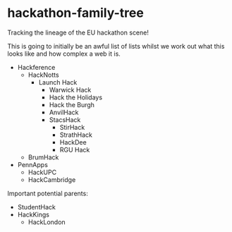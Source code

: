 # hackathon-family-tree
Tracking the lineage of the EU hackathon scene!

This is going to initially be an awful list of lists whilst we work out what this looks like and how complex a web it is.

- Hackference
  - HackNotts
    - Launch Hack
      - Warwick Hack
      - Hack the Holidays
      - Hack the Burgh
      - AnvilHack
      - StacsHack
        - StirHack
        - StrathHack
        - HackDee
        - RGU Hack
  - BrumHack
- PennApps
  - HackUPC
  - HackCambridge
 
Important potential parents: 

- StudentHack
- HackKings
  - HackLondon
